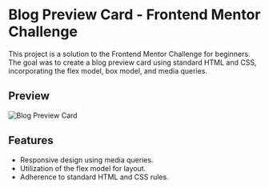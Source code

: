# Blog Preview Card - Frontend Mentor Challenge

This project is a solution to the Frontend Mentor Challenge for beginners. The goal was to create a blog preview card using standard HTML and CSS, incorporating the flex model, box model, and media queries.

## Preview

![Blog Preview Card](link-to-your-image.png)

## Features

- Responsive design using media queries.
- Utilization of the flex model for layout.
- Adherence to standard HTML and CSS rules.


